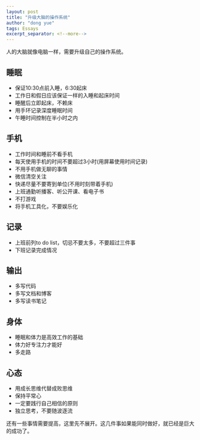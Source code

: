 ```yaml
---
layout: post
title: "升级大脑的操作系统"
author: "dong yue"
tags: Essays
excerpt_separator: <!--more-->
---
```


人的大脑就像电脑一样，需要升级自己的操作系统。

<!--more-->

## 睡眠

* 保证10:30点前入睡，6:30起床
* 工作日和假日应该保证一样的入睡和起床时间
* 睡醒后立即起床，不赖床
* 用手环记录深度睡眠时间
* 午睡时间控制在半小时之内

## 手机

* 工作时间和睡前不看手机
* 每天使用手机的时间不要超过3小时(用屏幕使用时间记录)
* 不用手机做无聊的事情
* 微信清空关注
* 快递尽量不要寄到单位(不用时刻带着手机)
* 上班通勤听播客、听公开课、看电子书
* 不打游戏
* 将手机工具化，不要娱乐化

## 记录

* 上班前列to do list，切忌不要太多，不要超过三件事
* 下班记录完成情况 

## 输出

* 多写代码
* 多写文档和博客
* 多写读书笔记

## 身体

* 睡眠和体力是高效工作的基础
* 体力好专注力才能好
* 多走路

## 心态
* 用成长思维代替成败思维
* 保持平常心
* 一定要践行自己相信的原则
* 独立思考，不要随波逐流

还有一些事情需要提高，这里先不展开。这几件事如果能同时做好，就已经是巨大的成功了。
